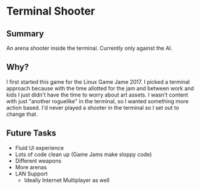 # Terminal Shooter

## Summary
An arena shooter inside the terminal. Currently only against the AI.

## Why?
I first started this game for the Linux Game Jame 2017.
I picked a terminal approach because with the time allotted for the jam and between work and kids I just didn't have the time to worry about art assets. I wasn't content with just "another roguelike" in the terminal, so I wanted something more action based. I'd never played a shooter in the terminal so I set out to change that.


## Future Tasks
* Fluid UI experience
* Lots of code clean up (Game Jams make sloppy code)
* Different weapons
* More arenas
* LAN Support
  * Ideally Internet Multiplayer as well
